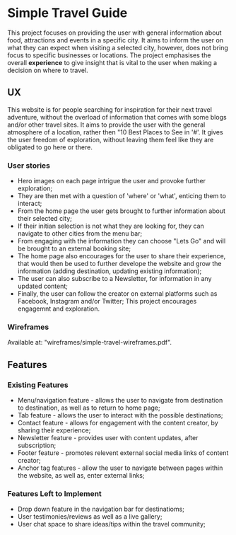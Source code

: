 # Simple Travel Guide

This project focuses on providing the user with general information about food, attractions and events
in a specific city. It aims to inform the user on what they can expect when visiting a selected city, however, 
does not bring focus to specific businesses or locations. The project emphasises the overall **experience** to 
give insight that is vital to the user when making a decision on where to travel. 

## UX

This website is for people searching for inspiration for their next travel adventure, without the overload of 
information that comes with some blogs and/or other travel sites. It aims to provide the user with the general
 atmosphere of a location, rather then "10 Best Places to See in '#'. It gives the user freedom of exploration, 
without leaving them feel like they are obligated to go here or there.  

### User stories

* Hero images on each page intrigue the user and provoke further exploration;
* They are then met with a question of 'where' or 'what', enticing them to interact;
* From the home page the user gets brought to further information about their selected city;
* If their initian selection is not what they are looking for, they can navigate to other cities from the menu
bar;
* From engaging with the information they can choose "Lets Go" and will be brought to an external booking site;
* The home page also encourages for the user to share their experience, that would then be used to further 
develope the website and grow the information (adding destination, updating existing information);
* The user can also subscribe to a Newsletter, for information in any updated content;
* Finally, the user can follow the creator on external platforms such as Facebook, Instagram and/or Twitter;
This project encourages engagemnt and exploration.


### Wireframes

Available at: "wireframes/simple-travel-wireframes.pdf".

## Features

### Existing Features

* Menu/navigation feature - allows the user to navigate from destination to destination, as well as to return to home page;
* Tab feature - allows the user to interact with the possible destinations;
* Contact feature - allows for engagement with the content creator, by sharing their experience;
* Newsletter feature - provides user with content updates, after subscription;
* Footer feature - promotes relevent external social media links of content creator;
* Anchor tag features - allow the user to navigate between pages within the website, as well as, enter external links;

### Features Left to Implement

* Drop down feature in the navigation bar for destinatioms;
* User testimonies/reviews as well as a live gallery;
* User chat space to share ideas/tips within the travel community;

